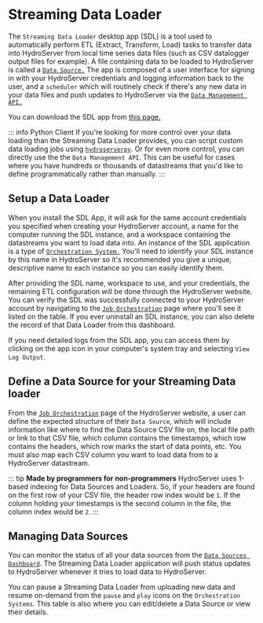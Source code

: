 # Streaming Data Loader

The `Streaming Data Loader` desktop app (SDL) is a tool used to automatically perform ETL (Extract, Transform, Load) tasks to transfer data into HydroServer from local time series data files (such as CSV datalogger output files for example). A file containing data to be loaded to HydroServer is called a [`Data Source.`](/guide/terminology.md#_2-linked-metadata) The app is composed of a user interface for signing in with your HydroServer credentials and logging information back to the user, and a `scheduler` which will routinely check if there's any new data in your data files and push updates to HydroServer via the [`Data Management API.`](../api/data-management-api.md)

You can download the SDL app from [this page.](https://github.com/hydroserver2/streaming-data-loader/releases)

::: info Python Client
If you're looking for more control over your data loading than the Streaming Data Loader provides, you can script custom data loading jobs using [`hydroserverpy`](https://github.com/hydroserver2/hydroserverpy). Or for even more control, you can directly use the the `Data Management API`. This can be useful for cases where you have hundreds or thousands of datastreams that you'd like to define programmatically rather than manually.
:::

## Setup a Data Loader

When you install the SDL App, it will ask for the same account credentials you specified when creating your HydroServer account, a name for the computer running the SDL instance, and a workspace containing the datastreams you want to load data into. An instance of the SDL application is a type of [`Orchestration System.`](/guide/terminology.md#_2-linked-metadata) You'll need to identify your SDL instance by this name in HydroServer so it's recommended you give a unique, descriptive name to each instance so you can easily identify them.

After providing the SDL name, workspace to use, and your credentials, the remaining ETL configuration will be done through the HydroServer website. You can verify the SDL was successfully connected to your HydroServer account by navigating to the [`Job Orchestration`](https://playground.hydroserver.org/orchestration) page where you'll see it listed on the table. If you ever uninstall an SDL instance, you can also delete the record of that Data Loader from this dashboard.

If you need detailed logs from the SDL app, you can access them by clicking on the app icon in your computer's system tray and selecting `View Log Output`.

## Define a Data Source for your Streaming Data loader

From the [`Job Orchestration`](http://playground.hydroserver.org/orchestration) page of the HydroServer website, a user can define the expected structure of their `Data Source`, which will include information like where to find the Data Source CSV file on, the local file path or link to that CSV file, which column contains the timestamps, which row contains the headers, which row marks the start of data points, etc. You must also map each CSV column you want to load data from to a HydroServer datastream.

::: tip **Made by programmers for non-programmers**
HydroServer uses 1-based indexing for Data Sources and Loaders. So, if your headers are found on the first row of your CSV file, the header row index would be `1`. If the column holding your timestamps is the second column in the file, the column index would be `2`.
:::

## Managing Data Sources

You can monitor the status of all your data sources from the [`Data Sources Dashboard`](http://hydroserver-dev.ciroh.org/orchestration). The Streaming Data Loader application will push status updates to HydroServer whenever it tries to load data to HydroServer.

You can pause a Streaming Data Loader from uploading new data and resume on-demand from the `pause` and `play` icons on the `Orchestration Systems`. This table is also where you can edit/delete a Data Source or view their details.
